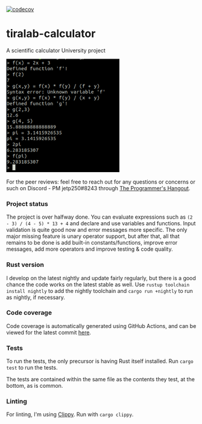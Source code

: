 [![codecov](https://codecov.io/gh/kbjakex/tiralab-calculator/branch/main/graph/badge.svg?token=61DBA3W6JW)](https://codecov.io/gh/kbjakex/tiralab-calculator)
# tiralab-calculator
A scientific calculator University project

<img src="https://raw.githubusercontent.com/kbjakex/tiralab-calculator/main/documentation/images/calculator.png" width="300">

For the peer reviews: feel free to reach out for any questions or concerns or such on Discord - PM jetp250#8243 through [The Programmer's Hangout](https://discord.gg/programming).

### Project status

The project is over halfway done. You can evaluate expressions such as `(2 - 3) / (4 - 5) * 13 + 4` and declare and use variables and functions. Input validation is quite good now and error messages more specific. The only major missing feature is unary operator support, but after that, all that remains to be done is add built-in constants/functions, improve error messages, add more operators and improve testing & code quality.

### Rust version

I develop on the latest nightly and update fairly regularly, but there is a good chance the code works on the latest stable as well.
Use `rustup toolchain install nightly` to add the nightly toolchain and `cargo run +nightly` to run as nightly, if necessary.

### Code coverage

Code coverage is automatically generated using GitHub Actions, and can be viewed for the latest commit [here](https://app.codecov.io/gh/kbjakex/tiralab-calculator).

### Tests

To run the tests, the only precursor is having Rust itself installed. Run `cargo test` to run the tests.

The tests are contained within the same file as the contents they test, at the bottom, as is common.

### Linting

For linting, I'm using [Clippy](https://github.com/rust-lang/rust-clippy). Run with `cargo clippy`. 
